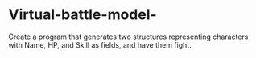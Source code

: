 # Virtual-battle-model-
Create a program that generates two structures representing characters with Name, HP, and Skill as fields, and have them fight.
